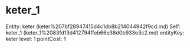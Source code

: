 # keter_1

Entity: keter (keter%207bf28947415d4c1db8b214044942f9cd.md)
Self: keter_1 (keter_1%2083fd13d412794ffeb66e38d0b933e3c2.md)
entityKey: keter
level: 1
pointCost: 1

[](Untitled%20a8fdfd18040e4f4ab888ba5bc1931510.md)